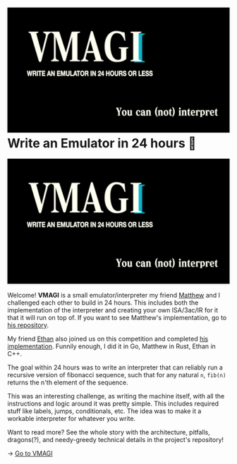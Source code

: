 ![preview](./preview.png)
Write an Emulator in 24 hours 🥃
===============================

![VMAGI: You can (not) interpret](preview.png)

Welcome! **VMAGI** is a small emulator/interpreter my friend
[Matthew](https://github.com/matthewsanetra) and I challenged each other
to build in 24 hours. This includes both the implementation of the
interpreter and creating your own ISA/3ac/IR for it that it will run on
top of. If you want to see Matthew\'s implementation, go to [his
repository](https://github.com/matthewsanetra/sandy_isa).

My friend [Ethan](https://github.com/Username-ejg-not-available) also
joined us on this competition and completed [his
implementation](https://github.com/Username-ejg-not-available/not-fake-assembly-language).
Funnily enough, I did it in Go, Matthew in Rust, Ethan in C++.

The goal within 24 hours was to write an interpreter that can reliably
run a recursive version of fibonacci sequence, such that for any natural
`n`, `fib(n)` returns the n\'th element of the sequence.

This was an interesting challenge, as writing the machine itself, with
all the instructions and logic around it was pretty simple. This
includes required stuff like labels, jumps, conditionals, etc. The idea
was to make it a workable interpreter for whatever you write.

Want to read more? See the whole story with the architecture, pitfalls,
dragons(?), and needy-greedy technical details in the project\'s
repository!

-\> [Go to VMAGI](https://github.com/thecsw/VMAGI)
